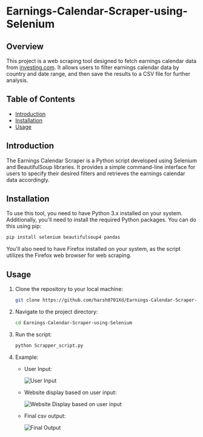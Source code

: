 # Earnings-Calendar-Scraper-using-Selenium

## Overview

This project is a web scraping tool designed to fetch earnings calendar data from [investing.com](https://www.investing.com/earnings-calendar/). It allows users to filter earnings calendar data by country and date range, and then save the results to a CSV file for further analysis.

## Table of Contents

- [Introduction](#introduction)
- [Installation](#installation)
- [Usage](#usage)

## Introduction

The Earnings Calendar Scraper is a Python script developed using Selenium and BeautifulSoup libraries. It provides a simple command-line interface for users to specify their desired filters and retrieves the earnings calendar data accordingly.
  
## Installation

To use this tool, you need to have Python 3.x installed on your system. Additionally, you'll need to install the required Python packages. You can do this using pip:

```bash
pip install selenium beautifulsoup4 pandas
```

You'll also need to have Firefox installed on your system, as the script utilizes the Firefox web browser for web scraping.

## Usage

1. Clone the repository to your local machine:
   ```bash
   git clone https://github.com/harsh0701Xd/Earnings-Calendar-Scraper-using-Selenium.git
   ```
2. Navigate to the project directory:
   ```bash
   cd Earnings-Calendar-Scraper-using-Selenium
   ```
3. Run the script:
   ```bash
   python Scrapper_script.py
   ```
4. Example:
   
   - User Input:

     ![User Input](https://github.com/harsh0701Xd/Earnings-Calendar-Scraper-using-Selenium/assets/89227170/64a979bd-7570-4db2-a662-207b03a73828)
   
   - Website display based on user input:

     ![Website Display based on user input](https://github.com/harsh0701Xd/Earnings-Calendar-Scraper-using-Selenium/assets/89227170/bb4a18ad-cb9b-4a54-84a5-3ec0c0b4a5b9)

   - Final csv output:

     ![Final Output](https://github.com/harsh0701Xd/Earnings-Calendar-Scraper-using-Selenium/assets/89227170/9e2ae4cd-4a31-4bed-bad8-9a42c277eeab)
     
